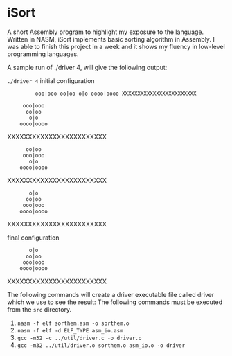# iSort
 A short Assembly program to highlight my exposure to the language. Written in NASM, iSort implements basic sorting algorithm in Assembly. I was able to finish this project in a week and it shows my fluency in low-level programming languages. 

A sample run of ./driver 4, will give the following output:

`./driver 4`
 initial configuration

`         ooo|ooo
           oo|oo
            o|o
         oooo|oooo
  XXXXXXXXXXXXXXXXXXXXXXXX`

         ooo|ooo
          oo|oo
           o|o
        oooo|oooo
 XXXXXXXXXXXXXXXXXXXXXXXX

          oo|oo
         ooo|ooo
           o|o
        oooo|oooo
 XXXXXXXXXXXXXXXXXXXXXXXX

           o|o
          oo|oo
         ooo|ooo
        oooo|oooo
 XXXXXXXXXXXXXXXXXXXXXXXX

 final configuration

           o|o
          oo|oo
         ooo|ooo
        oooo|oooo
 XXXXXXXXXXXXXXXXXXXXXXXX

The following commands will create a driver executable file called driver which we use to see the result: The following commands must be executed from the `src` directory.
1) `nasm -f elf sorthem.asm -o sorthem.o`
2) `nasm -f elf -d ELF_TYPE asm_io.asm`
3) `gcc -m32 -c ../util/driver.c -o driver.o`
4) `gcc -m32 ../util/driver.o sorthem.o asm_io.o -o driver`

